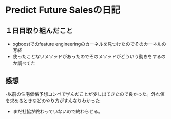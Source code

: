 # Predict Future Salesの日記
## １日目取り組んだこと
- xgboostでのfeature engineeringのカーネルを見つけたのでそのカーネルの写経
- 使ったことないメソッドがあったのでそのメソッドがどういう動きをするのか調べてた

## 感想
-以前の住宅価格予想コンペで学んだことが少し出てきたので良かった。外れ値を求めるときなどのやり方がすんなりわかった
- まだ社協が終わっていないので終わらせる。
